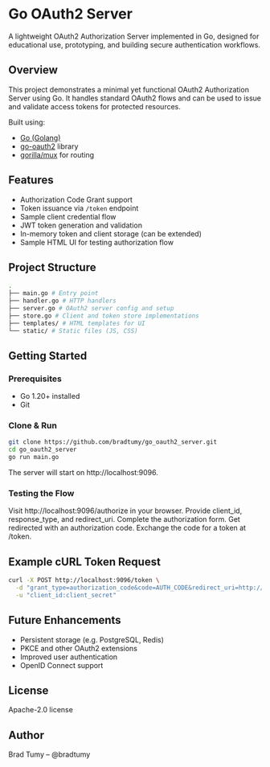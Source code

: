 # Go OAuth2 Server

A lightweight OAuth2 Authorization Server implemented in Go, designed for educational use, prototyping, and building secure authentication workflows.

## Overview

This project demonstrates a minimal yet functional OAuth2 Authorization Server using Go. It handles standard OAuth2 flows and can be used to issue and validate access tokens for protected resources.

Built using:
- [Go (Golang)](https://golang.org/)
- [go-oauth2](https://github.com/go-oauth2/oauth2) library
- [gorilla/mux](https://github.com/gorilla/mux) for routing

## Features

- Authorization Code Grant support
- Token issuance via `/token` endpoint
- Sample client credential flow
- JWT token generation and validation
- In-memory token and client storage (can be extended)
- Sample HTML UI for testing authorization flow

## Project Structure

```bash
.
├── main.go # Entry point
├── handler.go # HTTP handlers
├── server.go # OAuth2 server config and setup
├── store.go # Client and token store implementations
├── templates/ # HTML templates for UI
└── static/ # Static files (JS, CSS)
```

## Getting Started

### Prerequisites

- Go 1.20+ installed
- Git

### Clone & Run

```bash
git clone https://github.com/bradtumy/go_oauth2_server.git
cd go_oauth2_server
go run main.go
```

The server will start on http://localhost:9096.


### Testing the Flow

Visit http://localhost:9096/authorize in your browser.
Provide client_id, response_type, and redirect_uri.
Complete the authorization form.
Get redirected with an authorization code.
Exchange the code for a token at /token.

## Example cURL Token Request
```bash
curl -X POST http://localhost:9096/token \
  -d "grant_type=authorization_code&code=AUTH_CODE&redirect_uri=http://localhost:9094/callback" \
  -u "client_id:client_secret"
```

## Future Enhancements

* Persistent storage (e.g. PostgreSQL, Redis)
* PKCE and other OAuth2 extensions
* Improved user authentication
* OpenID Connect support

## License

Apache-2.0 license

## Author

Brad Tumy – @bradtumy